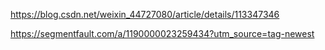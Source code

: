 https://blog.csdn.net/weixin_44727080/article/details/113347346

https://segmentfault.com/a/1190000023259434?utm_source=tag-newest